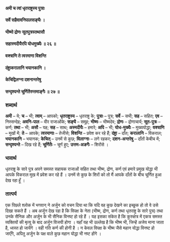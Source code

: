 #### अमी च त्वां धृतराष्ट्रस्य पुत्राः
#### सर्वे सहैवावनिपालसङ्घैः ।
#### भीष्मो द्रोणः सूतपुत्रस्तथासौ
#### सहास्मदीयैरपि योधमुख्यैः ॥ २६ ॥
#### वक्त्राणि ते त्वरमाणा विशन्ति
#### दंष्ट्राकरालानि भयानकानि ।
#### केचिद्विलग्ना दशनान्तरेषु
#### सन्दृश्यन्ते चूर्णितैरुत्तमाङ्गैः ॥ २७ ॥

### शब्दार्थ

**अमी** – ये; **च** – भी; **त्वाम्** – आपको; **धृतराष्ट्रस्य** – धृतराष्ट्र के; **पुत्राः** – पुत्र; **सर्वे** – सभी; **सह** – सहित; **एव** – निस्सन्देह; **अवनि-पाल** – वीर राजाओंके; **सङ्घै** – समूह; **भीष्मः** – भीष्मदेव; **द्रोणः** – द्रोणाचार्य; **सूत-पुत्रः** – कर्ण; **तथा** – भी; **असौ** – यह; **सह** – साथ; **अस्मदीयैः** – हमारे; **अपि** – भी; **योध-मुख्यैः** – मुख्ययोद्धा; **वक्त्राणि** – मुखों में; **ते** – आपके; **त्वरमाणाः** – तेजीसे; **विशन्ति** – प्रवेश कर रहे हैं; **दंष्ट्रा** – दाँत; **करालानि** – विकराल; **भयानकानि** – भयानक; **केचित्** – उनमें से कुछ; **विलाग्नाः** – लगे रहकर; **दशन-अन्तरेषु** – दाँतों केबीच में; **सन्दृश्यन्ते** – दिख रहे हैं; **चूर्णितैः** – चूर्ण हुए; **उत्तम-अङगैः** – शिरोंसे ।

### भावार्थ

धृतराष्ट्र के सारे पुत्र अपने समस्त सहायक राजाओं सहित तथा भीष्म, द्रोण, कर्ण एवं हमारे प्रमुख योद्धा भी आपके विकराल मुख में प्रवेश कर रहे हैं । उनमें से कुछ के शिरों को तो मैं आपके दाँतों के बीच चूर्णित हुआ देख रहा हूँ ।

### तात्पर्य

एक पिछले श्लोक में भगवान् ने अर्जुन को वचन दिया था कि यदि वह कुछ देखने का इच्छुक हो तो वे उसे दिखा सकते हैं । अब अर्जुन देख रहा है कि विपक्ष के नेता (भीष्म, द्रोण, कर्ण तथा धृतराष्ट्र के सारे पुत्र) तथा उनके सैनिक और अर्जुन के भी सैनिक विनष्ट हो रहे हैं । यह इसका संकेत है कि कुरुक्षेत्र में एकत्र समस्त व्यक्तियों की मृत्यु के बाद अर्जुन विजयी होगा । यहाँ यह भी उल्लेख है कि भीष्म भी, जिन्हें अजेय माना जाता है, ध्वस्त हो जायेंगे । वही गति कर्ण की होनी है । न केवल विपक्ष के भीष्म जैसे महान योद्धा विनष्ट हो जाएँगे, अपितु अर्जुन के पक्ष वाले कुछ महान योद्धा भी नष्ट होंगे ।